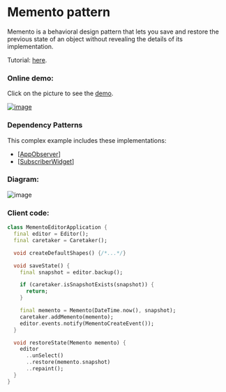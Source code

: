 # Memento pattern
Memento is a behavioral design pattern that lets you save and restore the previous state of an 
object without revealing the details of its implementation.

Tutorial: [here](https://refactoring.guru/design-patterns/memento).

### Online demo:
Click on the picture to see the [demo](https://RefactoringGuru.github.io/design-patterns-dart/#/memento/flutter_memento_editor).

[![image](https://user-images.githubusercontent.com/8049534/165401175-88bc4593-4624-45b4-8c03-6f1390ed771a.png)](https://refactoringguru.github.io/design-patterns-dart/#/memento/flutter_memento_editor)

### Dependency Patterns
This complex example includes these implementations:
- [[AppObserver](https://github.com/RefactoringGuru/design-patterns-dart/tree/main/patterns/observer/app_observer)]
- [[SubscriberWidget](https://github.com/RefactoringGuru/design-patterns-dart/tree/main/patterns/observer/subscriber_flutter_widget)]

### Diagram:
![image](https://user-images.githubusercontent.com/8049534/165758516-1de543f5-666d-4e07-958d-2d8fceb73af9.png)

### Client code:
```dart
class MementoEditorApplication {
  final editor = Editor();
  final caretaker = Caretaker();

  void createDefaultShapes() {/*...*/}

  void saveState() {
    final snapshot = editor.backup();

    if (caretaker.isSnapshotExists(snapshot)) {
      return;
    }

    final memento = Memento(DateTime.now(), snapshot);
    caretaker.addMemento(memento);
    editor.events.notify(MementoCreateEvent());
  }

  void restoreState(Memento memento) {
    editor
      ..unSelect()
      ..restore(memento.snapshot)
      ..repaint();
  }
}
```

